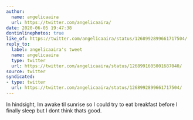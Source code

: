 ```yaml
---
author:
  name: angelicaaira
  url: https://twitter.com/angelicaaira/
date: 2020-06-05 19:47:38
dontinlinephotos: true
like_of: https://twitter.com/angelicaaira/status/1268992899661717504/
reply_to:
  label: angelicaaira's tweet
  name: angelicaaira
  type: twitter
  url: https://twitter.com/angelicaaira/status/1268991605001687040/
source: twitter
syndicated:
- type: twitter
  url: https://twitter.com/angelicaaira/status/1268992899661717504/
---
```


In hindsight, Im awake til sunrise so I could try to eat breakfast before I finally sleep but I dont think thats good.